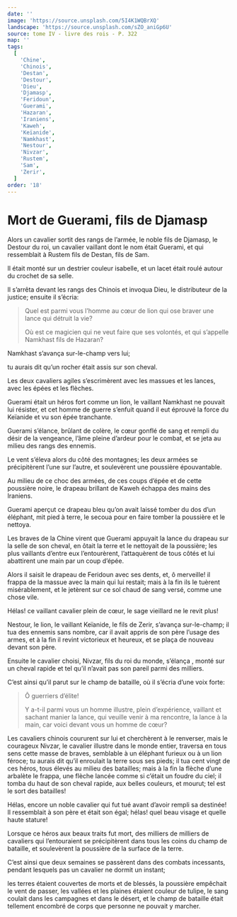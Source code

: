 ```yaml
---
date: ''
image: 'https://source.unsplash.com/5I4K1WQBrXQ'
landscape: 'https://source.unsplash.com/sZO_aniGp6U'
source: tome IV - livre des rois - P. 322
map: ''
tags:
  [
    'Chine',
    'Chinois',
    'Destan',
    'Destour',
    'Dieu',
    'Djamasp',
    'Feridoun',
    'Guerami',
    'Hazaran',
    'Iraniens',
    'Kaweh',
    'Keïanide',
    'Namkhast',
    'Nestour',
    'Nivzar',
    'Rustem',
    'Sam',
    'Zerir',
  ]
order: '18'
---
```


# Mort de Guerami, fils de Djamasp

Alors un cavalier sortit des rangs de l’armée, le noble fils de Djamasp, le Destour du roi, un cavalier vaillant dont le nom était Guerami, et qui ressemblait à Rustem fils de Destan, fils de Sam.

Il était monté sur un destrier couleur isabelle, et un lacet était roulé autour du crochet de sa selle.

Il s’arrêta devant les rangs des Chinois et invoqua Dieu, le distributeur de la justice; ensuite il s’écria:

> Quel est parmi vous l’homme au cœur de lion qui ose braver une lance qui détruit la vie?
>
> Où est ce magicien qui ne veut faire que ses volontés, et qui s’appelle Namkhast fils de Hazaran?

Namkhast s’avança sur-le-champ vers lui;

tu aurais dit qu’un rocher était assis sur son cheval.

Les deux cavaliers agiles s’escrimèrent avec les massues et les lances, avec les épées et les flèches.

Guerami était un héros fort comme un lion, le vaillant Namkhast ne pouvait lui résister, et cet homme de guerre s’enfuit quand il eut éprouvé la force du Keïanide et vu son épée tranchante.

Guerami s’élance, brûlant de colère, le cœur gonflé de sang et rempli du désir de la vengeance, l’âme pleine d’ardeur pour le combat, et se jeta au milieu des rangs des ennemis.

Le vent s’éleva alors du côté des montagnes; les deux
armées se précipitèrent l’une sur l’autre, et soulevèrent une poussière épouvantable.

Au milieu de ce choc des armées, de ces coups d’épée et de cette poussière noire, le drapeau brillant de Kaweh échappa des mains des Iraniens.

Guerami aperçut ce drapeau bleu qu’on avait laissé tomber du dos d’un éléphant, mit pied à terre, le secoua pour en faire tomber la poussière et le nettoya.

Les braves de la Chine virent que Guerami appuyait la lance du drapeau sur la selle de son cheval, en ôtait la terre et le nettoyait de la poussière; les plus vaillants d’entre eux l’entourèrent, l’attaquèrent de tous côtés et lui abattirent une main par un coup d’épée.

Alors il saisit le drapeau de Feridoun avec ses dents, et, ô merveille! il frappa de la massue avec la main qui lui restait; mais à la fin ils le tuèrent misérablement, et le jetèrent sur ce sol chaud de sang versé, comme une chose vile.

Hélas! ce vaillant cavalier plein de cœur, le sage vieillard ne le revit plus!

Nestour, le lion, le vaillant Keïanide, le fils de Zerir, s’avança sur-le-champ; il tua des ennemis sans nombre, car il avait appris de son père l’usage des armes, et à la fin il revint victorieux et heureux, et se plaça de nouveau devant son père.

Ensuite le cavalier choisi, Nivzar, fils du roi du monde, s’élança , monté sur un cheval rapide et tel qu’il n’avait pas son pareil parmi des milliers.

C’est ainsi qu’il parut sur le champ de bataille, où il s’écria d’une voix forte:

> Ô guerriers d’élite!
>
> Y a-t-il parmi vous un homme illustre, plein d’expérience, vaillant et sachant manier la lance, qui veuille venir à ma rencontre, la lance à la main, car voici devant vous un homme de cœur?

Les cavaliers chinois coururent sur lui et cherchèrent à le renverser, mais le courageux Nivzar, le cavalier illustre dans le monde entier, traversa en tous sens cette masse de braves, semblable à un éléphant furieux ou à un lion féroce; tu aurais dit qu’il enroulait la terre sous ses pieds; il tua cent vingt de ces héros, tous élevés au milieu des batailles; mais à la fin la flèche d’une arbalète le frappa, une flèche lancée comme si c’était un foudre du ciel; il tomba du haut de son cheval rapide, aux belles couleurs, et mourut; tel est le sort des batailles!

Hélas, encore un noble cavalier qui fut tué avant d’avoir rempli sa destinée! Il ressemblait à son père et était son égal; hélas! quel beau visage et quelle haute stature!

Lorsque ce héros aux beaux traits fut mort, des milliers de milliers de cavaliers qui l’entouraient se précipitèrent dans tous les coins du champ de bataille, et soulevèrent la poussière de la surface de la terre.

C’est ainsi que deux semaines se passèrent dans des combats incessants, pendant lesquels pas un cavalier ne dormit un instant;

les terres étaient couvertes de morts et de blessés, la poussière empêchait le vent de passer, les vallées et les plaines étaient couleur de tulipe, le sang coulait dans les campagnes et dans le désert, et le champ de bataille était tellement encombré de corps que personne ne pouvait y marcher.
